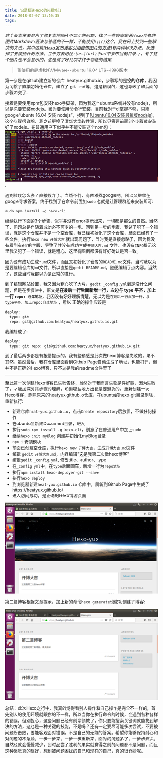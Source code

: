 ```yaml
---
title: 记录搭建Hexo的问题修订
date: 2018-02-07 13:40:35
tags:
---
```



*这个版本主要是为了修复本地图片不显示的问题，找了一些答案是说Hexo作者的图片Markdown语法与普通的不一样，不能使用`![]()`这个，我在网上找到一些解决的方法，其中这篇[[Hexo发布博客引用自带图片的方法](https://www.jianshu.com/p/cf0628478a4e)]有两种解决办法，我选择了安装插件的方法。且千万要记住`![DSC](url)`中url不要带当前目录`./`，有了这个图片也不会显示的，这是试了好几次才终于领悟的结果.*

> 我使用的是虚拟机VMware--ubuntu 16.04 LTS--i386版本

​第一步是在github建立新的仓库: heatyux.github.io，步骤写的是**空的仓库**，我因为习惯了直接初始化仓库，建立了.git、md等，这是错误的，这也导致了和后面的步骤冲突了.

​接着是要使用npm包安装hexo手脚架，因为我这个ubuntu系统并没有nodejs，所以是先要安装nodejs。因为要使用命令行安装，目前我对于cl掌握不够，只能google“ubuntu 16.04 安装 nodejs”，找到了[[Ubuntu16.04安装最新版nodejs](https://www.jianshu.com/p/2b24cd430a7d)]，这个步骤很详细，我之前更换了清华大学软件源，所以只需要前面3个步骤就安装好了nodejs。在普通用户下似乎并不能安装这个npm包：![npm-hexo-err](记录搭建Hexo的问题修订/npm-hexo-err.png).

遇到错误怎么办？直接放弃了。当然不行，有困难找google啊，所以又继续在google寻求答案，终于找到了在命令前面加`sudo` 也就是让管理群组来安装即可:

```
sudo npm install -g hexo-cli
```

​继续执行下面的3个步骤，似乎并没有error提示出来，一切都是那么的自然。当然了，问题总是伴随着成功必不可少的一步。回到第一步的步骤，我说了犯了一个错误，就是这个仓库并不是一个空仓库，我已经初始化了这个仓库，里面已经有了一些文件。执行`hexo new 开博大吉` 就出现问题了，当时我是直接忽略了，因为我没有看到有err的字眼，导致了并没有成功生成`开博大吉.md` 文件，也没有`INFO`提示这里我又犯了一个错误，就是粗心，这里有图例都没有好好确认是否一致。

​因为没有成功生成`*.md`文件，而且又初始化了仓库的`README.md`文件，当时我以为是要编辑仓库的`md`文件，所以直接是`gedit README.md`，随便编辑了点内容。当然了，这些当时我都以为是正常的进行。

​到了编辑网站设置，我又因为粗心吃了大亏，`gedit _config.yml`到是没什么问题，但是在步骤iv中，原文是**在最后一行后面新增一行，左边与 type 平齐，加上一行 `repo: 仓库地址`**，我因没有好好理解清楚，无以为是`在最后一行添加一行，与type平齐，加上repo:仓库地址` ，所以 正确的操作应该是

```
deploy:
  type: git 
  repo: git@github.com:heatyux/heatyux.github.io.git
```

我编辑成了:

```
deploy:
  type: git repo: git@github.com:heatyux/heatyux.github.io.git
```

​到了最后两步都是有报错提示的，我有些预感是此次做hexo博客是失败的，果不其然，虽然最后，我在仓库里面看到Github Page自动生成了地址，也能打开，但并不是正确的Hexo博客，只不过是我的readme文件罢了

------

​至此第一次创建Hexo博客已失败告终，当然对于我而言失败是件好事，因为失败了，才能加深对其步骤的理解，知道哪些地方出错是要避免的。重新创建一次Hexo博客，删除原来的heatyux.github.io仓库，在ubuntu的hexo-git目录删除，重新执行:

- 新建仓库`heat-yux.github.io`，点击`Create repository`后放置，不做任何操作
- 在ubuntu里新建Document目录，进入
- 执行`sudo npm install -g hexo-cli`，别忘了在普通用户中加上`sudo`
- 继续`hexo init myBlog` 创建并初始化myBlog目录
- `npm i` 安装模块
- 前面已创建空仓库，执行`hexo new 开博大吉`，生成`开博大吉.md`文件
- 编辑 `gedit 开博大吉.md`，内容编辑"这是我第二次做hexo博客"
- 编辑`gedit _config.yml`, 修改title、author、type
- 在`_config.yml`中，在`type`后面**回车**，新增一行为`repo地址`
- 执行`npm install hexo-deployer-git --save`
- 执行`hexo deploy`
- 到浏览器新建`heat-yux.github.io` 仓库中，刷新到Github Page中生成了https://heatyux.github.io/
- 进入访问成功，是正确的Hexo博客页面

![second-create-hexo](记录搭建Hexo的问题修订/second-create-hexo.png)

第二篇博客根据文章提示，加上新的命令`hexo generate`也成功创建了博客:

![second-hexo-two](记录搭建Hexo的问题修订/second-hexo-two.png)

​总结：此次Hexo之行中，我真的觉得看别人操作和自己操作是完全不一样的，首先别人的使用环境就跟你的不一样，所以当你在执行命令的时候，会遇到各种各样的错误，但别担心，这些问题已经有前辈领教了，你只要能搜索关键词就能找到解决的方法，这也是一种关键的技能，不是吗？还有一定要尽可能多次尝试，不要被问题所击败，要能客观面对错误，不是自己的无能的答案。希望你能够保持耐心和对问题的不急躁，一步一步来，一步一步重新来，面对的问题多了，一步步解决，自然也就会慢慢减少，到时品尝了胜利的果实就觉得之前的问题都不是问题，而且这种感觉真的很好，想到被问题困扰的自己和现在的自己，真的很奇妙呢。

